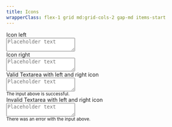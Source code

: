 ```yaml
---
title: Icons
wrapperClass: flex-1 grid md:grid-cols-2 gap-md items-start
---
```


<div class="vv-textarea 
            vv-textarea--icon-left">
    <label for="textarea-icon-left">Icon left</label>
    <div class="vv-textarea__wrapper">
        <IconifyIcon icon="akar-icons:heart" />
        <textarea id="textarea-icon-left" 
                  name="textarea-icon-left" 
                  placeholder="Placeholder text"></textarea>
    </div>
</div>
<div class="vv-textarea 
            vv-textarea--icon-right">
    <label for="textarea-icon-right">Icon right</label>
    <div class="vv-textarea__wrapper">
        <textarea id="textarea-icon-right" 
                  name="textarea-icon-right" 
                  placeholder="Placeholder text"></textarea>
        <IconifyIcon icon="akar-icons:heart" />
    </div>
</div>
<div class="vv-textarea 
            vv-textarea--valid 
            vv-textarea--icon-left 
            vv-textarea--icon-right">
    <label for="textarea-valid-icon">
        Valid Textarea with left and right icon
    </label>
    <div class="vv-textarea__wrapper">
        <IconifyIcon icon="akar-icons:heart" />
        <textarea id="textarea-valid-icon" 
                  name="textarea-invalid-icon" 
                  placeholder="Placeholder text" 
                  aria-describedby="textarea-valid-icon-hint" 
                  aria-invalid="false"></textarea>
        <IconifyIcon icon="akar-icons:check" />
    </div>
    <small id="textarea-valid-icon-hint" class="vv-textarea__hint">
        The input above is successful.
    </small>
</div>
<div class="vv-textarea 
            vv-textarea--invalid 
            vv-textarea--icon-left 
            vv-textarea--icon-right">
    <label for="textarea-invalid-icon">
        Invalid Textarea with left and right icon
    </label>
    <div class="vv-textarea__wrapper">
        <IconifyIcon icon="akar-icons:heart" />
        <textarea id="textarea-invalid-icon" 
                  name="textarea-invalid-icon" 
                  placeholder="Placeholder text" 
                  aria-describedby="textarea-invalid-icon-hint" 
                  aria-invalid="true"></textarea>
        <IconifyIcon icon="akar-icons:circle-alert" />
    </div>
    <small id="textarea-invalid-icon-hint" class="vv-textarea__hint">
        There was an error with the input above.
    </small>
</div>